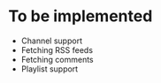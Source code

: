 To be implemented
=================

- Channel support
- Fetching RSS feeds
- Fetching comments
- Playlist support

